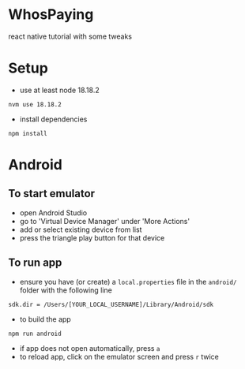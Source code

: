 # WhosPaying
react native tutorial with some tweaks

# Setup
- use at least node 18.18.2
```
nvm use 18.18.2
```
- install dependencies
```
npm install
```

# Android
## To start emulator
- open Android Studio
- go to 'Virtual Device Manager' under 'More Actions'
- add or select existing device from list
- press the triangle play button for that device

## To run app
- ensure you have (or create) a `local.properties` file in the `android/` folder with the following line
```
sdk.dir = /Users/[YOUR_LOCAL_USERNAME]/Library/Android/sdk
```
- to build the app
```
npm run android
```
- if app does not open automatically, press `a`
- to reload app, click on the emulator screen and press `r` twice

